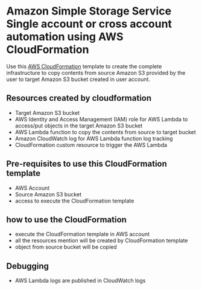 # Amazon Simple Storage Service Single account or cross account automation using AWS CloudFormation

Use this [AWS CloudFormation](https://raw.githubusercontent.com/prachikhanna84/S3Copy/main/copys3-updated.yaml) template to create the complete infrastructure to copy contents from source Amazon S3 provided by the user to target Amazon S3 bucket created in user account. 

## Resources created by cloudformation

- Target Amazon S3 bucket
- AWS Identity and Access Management (IAM) role for AWS Lambda to access/put objects in the target Amazon S3 bucket
- AWS Lambda function to copy the contents from source to target bucket 
- Amazon CloudWatch log for AWS Lambda function log tracking
- CloudFormation custom resource to trigger the AWS Lambda

## Pre-requisites to use this CloudFormation template

- AWS Account 
- Source Amazon S3 bucket 
- access to execute the CloudFormation template

## how to use the CloudFormation

- execute the CloudFormation template in AWS account
- all the resources mention will be created by CloudFormation template 
- object from source bucket will be copied

## Debugging

- AWS Lambda logs are published in CloudWatch logs
